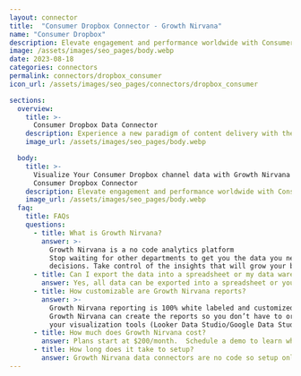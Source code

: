 ```yaml
---
layout: connector
title:  "Consumer Dropbox Connector - Growth Nirvana"
name: "Consumer Dropbox"
description: Elevate engagement and performance worldwide with Consumer Dropbox – your gateway to global content delivery for data, videos, applications, and APIs.
image: /assets/images/seo_pages/body.webp
date: 2023-08-18
categories: connectors
permalink: connectors/dropbox_consumer
icon_url: /assets/images/seo_pages/connectors/dropbox_consumer

sections:
  overview:
    title: >-
      Consumer Dropbox Data Connector
    description: Experience a new paradigm of content delivery with the Consumer Dropbox connector. Seamlessly distribute data, captivating videos, dynamic applications, and APIs to your audience across the world. Harness the power of our cutting-edge global edge locations for unparalleled low-latency access and lightning-fast transfer speeds. Elevate user engagement, boost performance, and ensure security, all with Consumer Dropbox.
    image_url: /assets/images/seo_pages/body.webp

  body:
    title: >-
      Visualize Your Consumer Dropbox channel data with Growth Nirvana's
      Consumer Dropbox Connector
    description: Elevate engagement and performance worldwide with Consumer Dropbox – your gateway to global content delivery for data, videos, applications, and APIs.
    image_url: /assets/images/seo_pages/body.webp
  faq:
    title: FAQs
    questions:
      - title: What is Growth Nirvana?
        answer: >-
          Growth Nirvana is a no code analytics platform 
          Stop waiting for other departments to get you the data you need to make critical business 
          decisions. Take control of the insights that will grow your business.
      - title: Can I export the data into a spreadsheet or my data warehouse?
        answer: Yes, all data can be exported into a spreadsheet or your data warehouse (Google BigQuery, AWS, Snowflake, Azure, etc)
      - title: How customizable are Growth Nirvana reports?
        answer: >-
          Growth Nirvana reporting is 100% white labeled and customized to your specifications.
          Growth Nirvana can create the reports so you don’t have to or you can connect
          your visualization tools (Looker Data Studio/Google Data Studio, Tableau, PowerBI, etc) to Growth Nirvana.
      - title: How much does Growth Nirvana cost?
        answer: Plans start at $200/month.  Schedule a demo to learn what plan is best for you.
      - title: How long does it take to setup?
        answer: Growth Nirvana data connectors are no code so setup only requires a few clicks.
---
```

